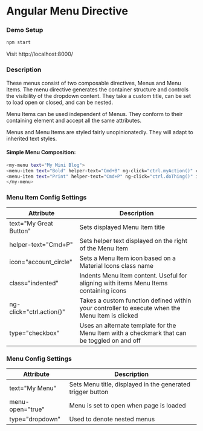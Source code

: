 # Angular Menu Directive

### Demo Setup
```sh
npm start
```
Visit http://localhost:8000/

### Description
These menus consist of two composable directives, Menus and Menu Items. The menu directive generates the container structure and controls the visibility of the dropdown content. They take a custom title, can be set to load open or closed, and can be nested.

Menu Items can be used independent of Menus. They conform to their containing element and accept all the same attributes.

Menus and Menu Items are styled fairly unopinionatedly. They will adapt to inherited text styles.

#### Simple Menu Composition:
```sh
<my-menu text="My Mini Blog">
<menu-item text="Bold" helper-text="Cmd+B" ng-click="ctrl.myAction()" class="indented"></menu-item>
<menu-item text="Print" helper-text="Cmd+P" ng-click="ctrl.doThing()" icon="account_circle"></menu-item>
</my-menu>
```

### Menu Item Config Settings

| Attribute     | Description           |
| ------------- |---------------|
| text="My Great Button" | Sets displayed Menu Item title |
| helper-text="Cmd+P"      | Sets helper text displayed on the right of the Menu Item      |
| icon="account_circle"	 | Sets a Menu Item icon based on a Material Icons class name      |
| class="indented" | Indents Menu Item content. Useful for aligning with items Menu Items containing icons      |
| ng-click="ctrl.action()" | Takes a custom function defined within your controller to execute when the Menu Item is clicked      |
| type="checkbox" | Uses an alternate template for the Menu Item with a checkmark that can be toggled on and off      |

### Menu Config Settings

| Attribute     | Description   |
| ------------- |---------------|
| text="My Menu"	 | Sets Menu title, displayed in the generated trigger button      |
| menu-open="true" | Menu is set to open when page is loaded      |
| type="dropdown" | Used to denote nested menus      |
